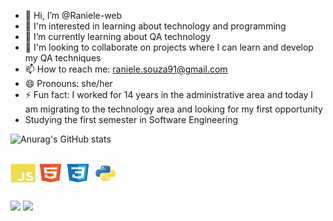- 👋 Hi, I’m @Raniele-web
- 👀 I'm interested in learning about technology and programming
- 🌱 I’m currently learning about QA technology
- 💞️ I'm looking to collaborate on projects where I can learn and develop my QA techniques
- 📫 How to reach me: raniele.souza91@gmail.com
- 😄 Pronouns: she/her
- ⚡ Fun fact: I worked for 14 years in the administrative area and today I am migrating to the technology area and looking for my first opportunity
- Studying the first semester in Software Engineering



![Anurag's GitHub stats](https://github-readme-stats.vercel.app/api?username=anuraghazra&show_icons=true&theme=radical)

<div style="display: inline_block"><br>
  <img align="center" alt="Rani-Js" height="30" width="40" src="https://raw.githubusercontent.com/devicons/devicon/master/icons/javascript/javascript-plain.svg">
  <img align="center" alt="Rani-HTML" height="30" width="40" src="https://raw.githubusercontent.com/devicons/devicon/master/icons/html5/html5-original.svg">
  <img align="center" alt="Rani-CSS" height="30" width="40" src="https://raw.githubusercontent.com/devicons/devicon/master/icons/css3/css3-original.svg">
  <img align="center" alt="Rani-Python" height="30" width="40" src="https://raw.githubusercontent.com/devicons/devicon/master/icons/python/python-original.svg">

</div>
  
  ##
 
<div> 

  <a href="https://www.instagram.com/raniele.s/" target="_blank"><img src="https://img.shields.io/badge/-Instagram-%23E4405F?style=for-the-badge&logo=instagram&logoColor=white" target="_blank"></a>
  <a href="https://www.linkedin.com/in/raniele-souza/" target="_blank"><img src="https://img.shields.io/badge/-LinkedIn-%230077B5?style=for-the-badge&logo=linkedin&logoColor=white" target="_blank"></a> 
  
</div>
